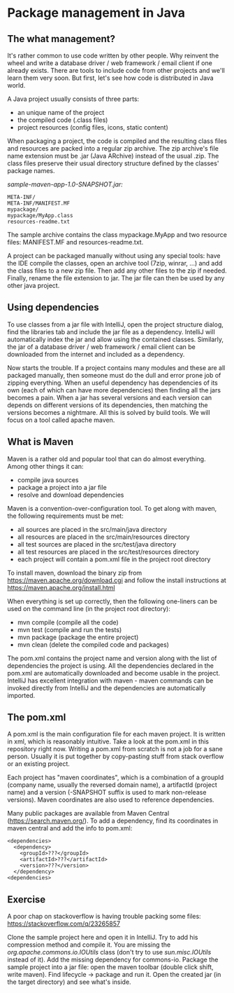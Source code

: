 # Package management in Java

## The what management?

It's rather common to use code written by other people. 
Why reinvent the wheel and write a database driver / web framework / email client if one already exists. 
There are tools to include code from other projects and we'll learn them very soon. 
But first, let's see how code is distributed in Java world. 

A Java project usually consists of three parts: 

* an unique name of the project
* the compiled code (.class files)
* project resources (config files, icons, static content)

When packaging a project, the code is compiled and the resulting class files and resources are packed into a regular zip archive. 
The zip archive's file name extension must be .jar (Java ARchive) instead of the usual .zip. 
The class files preserve their usual directory structure defined by the classes' package names. 

*sample-maven-app-1.0-SNAPSHOT.jar:*

    META-INF/
    META-INF/MANIFEST.MF
    mypackage/
    mypackage/MyApp.class
    resources-readme.txt

The sample archive contains the class mypackage.MyApp and two resource files: MANIFEST.MF and resources-readme.txt. 

A project can be packaged manually without using any special tools: 
have the IDE compile the classes, open an archive tool (7zip, winrar, ...) and add the class files to a new zip file. 
Then add any other files to the zip if needed. 
Finally, rename the file extension to jar. 
The jar file can then be used by any other java project. 

## Using dependencies

To use classes from a jar file with IntelliJ, open the project structure dialog, find the libraries tab and include the jar file as a dependency. 
IntelliJ will automatically index the jar and allow using the contained classes. 
Similarly, the jar of a database driver / web framework / email client can be downloaded from the internet and included as a dependency. 

Now starts the trouble. 
If a project contains many modules and these are all packaged manually, then someone must do the dull and error prone job of zipping everything. 
When an useful dependency has dependencies of its own (each of which can have more dependencies) then finding all the jars becomes a pain. 
When a jar has several versions and each version can depends on different versions of its dependencies, then matching the versions becomes a nightmare. 
All this is solved by build tools. 
We will focus on a tool called apache maven. 

## What is Maven

Maven is a rather old and popular tool that can do almost everything. 
Among other things it can: 

* compile java sources
* package a project into a jar file
* resolve and download dependencies

Maven is a convention-over-configuration tool. 
To get along with maven, the following requirements must be met: 

* all sources are placed in the src/main/java directory
* all resources are placed in the src/main/resources directory
* all test sources are placed in the src/test/java directory
* all test resources are placed in the src/test/resources directory
* each project will contain a pom.xml file in the project root directory

To install maven, download the binary zip from https://maven.apache.org/download.cgi and follow the install instructions at https://maven.apache.org/install.html 

When everything is set up correctly, then the following one-liners can be used on the command line (in the project root directory): 

* mvn compile (compile all the code)
* mvn test (compile and run the tests)
* mvn package (package the entire project)
* mvn clean (delete the compiled code and packages)

The pom.xml contains the project name and version along with the list of dependencies the project is using. 
All the dependencies declared in the pom.xml are automatically downloaded and become usable in the project. 
IntelliJ has excellent integration with maven - maven commands can be invoked directly from IntelliJ and the dependencies are automatically imported. 

## The pom.xml

A pom.xml is the main configuration file for each maven project. 
It is written in xml, which is reasonably intuitive. 
Take a look at the pom.xml in this repository right now. 
Writing a pom.xml from scratch is not a job for a sane person. 
Usually it is put together by copy-pasting stuff from stack overflow or an existing project. 

Each project has "maven coordinates", which is a combination of a groupId (company name, usually the reversed domain name), a artifactId (project name) and a version (-SNAPSHOT suffix is used to mark non-release versions). 
Maven coordinates are also used to reference dependencies. 

Many public packages are available from Maven Central (https://search.maven.org/). 
To add a dependency, find its coordinates in maven central and add the info to pom.xml: 

    <dependencies>
      <dependency>
        <groupId>???</groupId>
        <artifactId>???</artifactId>
        <version>???</version>
      </dependency>
    <dependencies>

## Exercise

A poor chap on stackoverflow is having trouble packing some files: https://stackoverflow.com/q/23265857 

Clone the sample project here and open it in IntelliJ. 
Try to add his compression method and compile it. 
You are missing the *org.apache.commons.io.IOUtils* class (don't try to use *sun.misc.IOUtils* instead of it). 
Add the missing dependency for commons-io. 
Package the sample project into a jar file: open the maven toolbar (double click shift, write maven). 
Find lifecycle -> package and run it. 
Open the created jar (in the target directory) and see what's inside. 


